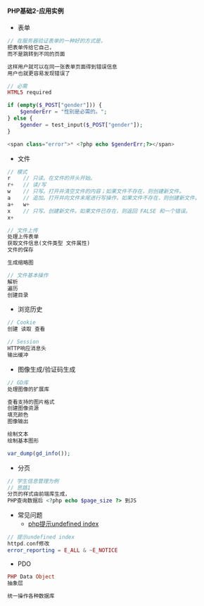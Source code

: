 #### **PHP基础2-应用实例**

* 表单

```php
// 在服务器验证表单的一种好的方式是，
把表单传给它自己，
而不是跳转到不同的页面

这样用户就可以在同一张表单页面得到错误信息
用户也就更容易发现错误了

// 必需
HTML5 required

if (empty($_POST["gender"])) {
    $genderErr = "性别是必需的。";
} else {
    $gender = test_input($_POST["gender"]);
}

<span class="error">* <?php echo $genderErr;?></span>
```

* 文件

```php
// 模式
r    // 只读。在文件的开头开始。
r+   // 读/写
w    // 只写。打开并清空文件的内容；如果文件不存在，则创建新文件。
a    // 追加。打开并向文件末尾进行写操作，如果文件不存在，则创建新文件。
a+   w+  
x    // 只写。创建新文件。如果文件已存在，则返回 FALSE 和一个错误。
x+   

// 文件上传
处理上传表单 
获取文件信息(文件类型 文件属性) 
文件的保存

生成缩略图

// 文件基本操作
解析
遍历
创建目录
```

* 浏览历史

```php
// Cookie
创建 读取 查看

// Session
HTTP响应消息头
输出缓冲
```

* 图像生成/验证码生成

```php
// GD库
处理图像的扩展库

查看支持的图片格式
创建图像资源
填充颜色
图像输出

绘制文本
绘制基本图形

var_dump(gd_info());
```

* 分页

```php
// 学生信息管理为例
// 思路1
分页的样式由前端库生成，
PHP查询数据后 <?php echo $page_size ?> 到JS
```

* 常见问题
  * [php提示undefined index](http://www.jb51.net/article/30328.htm)

```php
// 提示undefined index
httpd.conf修改
error_reporting = E_ALL & ~E_NOTICE
```

* PDO

```php
PHP Data Object 
抽象层

统一操作各种数据库
```




